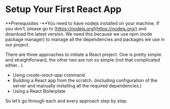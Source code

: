 # Setup Your First React App

**Prerequisites -**You need to have nodejs installed on your machine. If you don’t, please go to [https://nodejs.org](https://nodejs.org/) and download the latest version. We need this because we use npm \(node package manager\) to manage all the dependencies and packages we use in our project.

There are three approaches to initiate a React project. One is pretty simple and straightforward, the other two are not so simple \(not that complicated either.. \).

* Using _create-react-app_ command
* Building a React app from the scratch. \(including configuration of the server and manually installing all the required dependencies.\)
* Using a React Boilerplate

So let’s go through each and every approach step by step.

